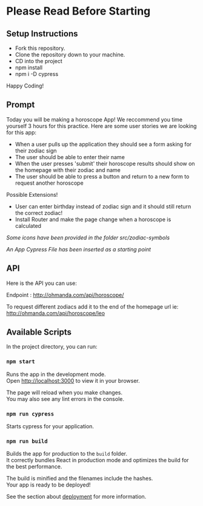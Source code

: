 # Please Read Before Starting

## Setup Instructions

- Fork this repository.
- Clone the repository down to your machine.
- CD into the project
- npm install
- npm i -D cypress

Happy Coding!

## Prompt

Today you will be making a horoscope App! We reccommend you time yourself 3 hours for this practice.
Here are some user stories we are looking for this app:

- When a user pulls up the application they should see a form asking for their zodiac sign
- The user should be able to enter their name
- When the user presses 'submit' their horoscope results should show on the homepage with their zodiac and name
- The user should be able to press a button and return to a new form to request another horoscope


Possible Extensions! 

- User can enter birthday instead of zodiac sign and it should still return the correct zodiac!
- Install Router and make the page change when a horoscope is calculated

*Some icons have been provided in the folder src/zodiac-symbols*

*An App Cypress File has been inserted as a starting point*

## API

Here is the API you can use:

Endpoint : http://ohmanda.com/api/horoscope/

To request different zodiacs add it to the end of the homepage url ie:
http://ohmanda.com/api/horoscope/leo


## Available Scripts

In the project directory, you can run:

### `npm start`

Runs the app in the development mode.\
Open [http://localhost:3000](http://localhost:3000) to view it in your browser.

The page will reload when you make changes.\
You may also see any lint errors in the console.

### `npm run cypress`

Starts cypress for your application.

### `npm run build`

Builds the app for production to the `build` folder.\
It correctly bundles React in production mode and optimizes the build for the best performance.

The build is minified and the filenames include the hashes.\
Your app is ready to be deployed!

See the section about [deployment](https://facebook.github.io/create-react-app/docs/deployment) for more information.
